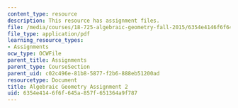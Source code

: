 ```yaml
---
content_type: resource
description: This resource has assignment files.
file: /media/courses/18-725-algebraic-geometry-fall-2015/6354e4146f6f645a857f651364a9f787_MIT18_725F15_hw2.pdf
file_type: application/pdf
learning_resource_types:
- Assignments
ocw_type: OCWFile
parent_title: Assignments
parent_type: CourseSection
parent_uid: c02c496e-81b8-5877-f2b6-888eb51200ad
resourcetype: Document
title: Algebraic Geometry Assignment 2
uid: 6354e414-6f6f-645a-857f-651364a9f787
---
```

